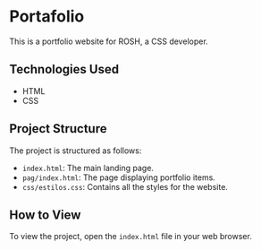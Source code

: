 # Portafolio

This is a portfolio website for ROSH, a CSS developer.

## Technologies Used

- HTML
- CSS

## Project Structure

The project is structured as follows:

- `index.html`: The main landing page.
- `pag/index.html`: The page displaying portfolio items.
- `css/estilos.css`: Contains all the styles for the website.

## How to View

To view the project, open the `index.html` file in your web browser.